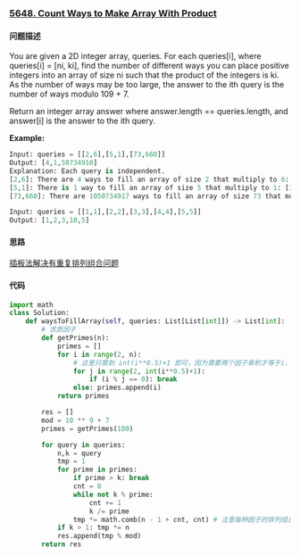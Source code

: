 ### [5648. Count Ways to Make Array With Product](https://leetcode-cn.com/problems/count-ways-to-make-array-with-product/)

#### 问题描述
You are given a 2D integer array, queries. For each queries[i], where queries[i] = [ni, ki], find the number of different ways you can place positive integers into an array of size ni such that the product of the integers is ki. As the number of ways may be too large, the answer to the ith query is the number of ways modulo 109 + 7.

Return an integer array answer where answer.length == queries.length, and answer[i] is the answer to the ith query.

**Example:**
```python
Input: queries = [[2,6],[5,1],[73,660]]
Output: [4,1,50734910]
Explanation: Each query is independent.
[2,6]: There are 4 ways to fill an array of size 2 that multiply to 6: [1,6], [2,3], [3,2], [6,1].
[5,1]: There is 1 way to fill an array of size 5 that multiply to 1: [1,1,1,1,1].
[73,660]: There are 1050734917 ways to fill an array of size 73 that multiply to 660. 1050734917 modulo 109 + 7 = 50734910.
```
```python
Input: queries = [[1,1],[2,2],[3,3],[4,4],[5,5]]
Output: [1,2,3,10,5]
```

#### 思路
[插板法解决有重复排列组合问题](https://leetcode-cn.com/problems/count-ways-to-make-array-with-product/solution/yi-kan-jiu-dong-cha-ban-fa-jie-jue-you-z-9kr8/)

#### 代码

```python
import math
class Solution:
    def waysToFillArray(self, queries: List[List[int]]) -> List[int]:
        # 求质因子
        def getPrimes(n):
            primes = []
            for i in range(2, n):
                # 这里只需到 int(i**0.5)+1 即可，因为需要两个因子乘积才等于i，若小于 int(i**0.5)的没有，那么大于的那个也没有
                for j in range(2, int(i**0.5)+1):
                    if (i % j == 0): break
                else: primes.append(i)
            return primes

        res = []
        mod = 10 ** 9 + 7
        primes = getPrimes(100)

        for query in queries:
            n,k = query
            tmp = 1
            for prime in primes:
                if prime > k: break
                cnt = 0
                while not k % prime:
                    cnt += 1
                    k /= prime
                tmp *= math.comb(n - 1 + cnt, cnt) # 注意每种因子的排列组合数量之间的关系应该是相乘
            if k > 1: tmp *= n
            res.append(tmp % mod)
        return res
```
